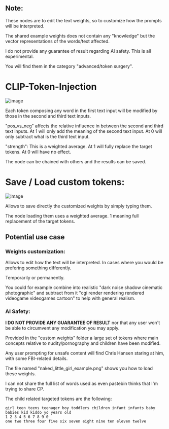 ## Note:

These nodes are to edit the text weights, so to customize how the prompts will be interpreted.

The shared example weights does not contain any "knowledge" but the vector representations of the words/text affected.

I do not provide any guarantee of result regarding AI safety. This is all experimental.

You will find them in the category "advanced/token surgery".

# CLIP-Token-Injection

![image](https://github.com/user-attachments/assets/b4adb747-9cf4-4b56-b7c2-a97acc7fb0c4)

Each token composing any word in the first text input will be modified by those in the second and third text inputs.

"pos_vs_neg" affects the relative influence in between the second and third text inputs. At 1 will only add the meaning of the second text input. At 0 will only subtract what is the third text input.

"strength": This is a weighted average. At 1 will fully replace the target tokens. At 0 will have no effect.

The node can be chained with others and the results can be saved.

# Save / Load custom tokens:

![image](https://github.com/user-attachments/assets/278933ab-4008-4250-a605-936a394d81a6)

Allows to save directly the customized weights by simply typing them.

The node loading them uses a weighted average. 1 meaning full replacement of the target tokens.

## Potential use case

### Weights customization:

Allows to edit how the text will be interpreted. In cases where you would be prefering something differently.

Temporarily or permanently.

You could for example combine into realistic "dark noise shadow cinematic photographic" and subtract from it "cgi render rendering rendered videogame videogames cartoon" to help with general realism.

### AI Safety:

**I DO NOT PROVIDE ANY GUARANTEE OF RESULT** nor that any user won't be able to circumvent any modification you may apply.

Provided in the "custom weights" folder a large set of tokens where main concepts relative to nudity/pornography and children have been modified.

Any user prompting for unsafe content will find Chris Hansen staring at him, with some FBI-related details.

The file named "naked_little_girl_example.png" shows you how to load these weights.

I can not share the full list of words used as even pastebin thinks that I'm trying to share CP.

The child related targeted tokens are the following:

    girl teen teens teenager boy toddlers children infant infants baby babies kid kiddo yo years old
    1 2 3 4 5 6 7 8 9 0
    one two three four five six seven eight nine ten eleven twelve
